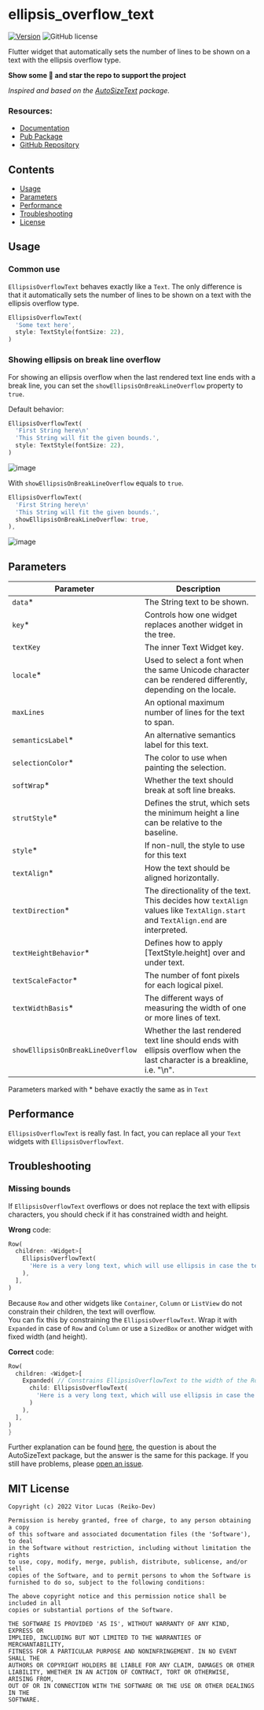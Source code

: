 # ellipsis_overflow_text

[![Version](https://img.shields.io/badge/pub-v1.0.1-blue.svg)](https://pub.dev/packages/ellipsis_overflow_text) ![GitHub license](https://img.shields.io/badge/license-MIT-blue.svg?style=flat)

Flutter widget that automatically sets the number of lines to be shown on a text with the ellipsis overflow type.

**Show some 💙 and star the repo to support the project**

_Inspired and based on the [AutoSizeText](https://pub.dev/packages/auto_size_text) package._

### Resources:
- [Documentation](https://pub.dev/documentation/ellipsis_overflow_text/latest/ellipsis_overflow_text/EllipsisOverflowText-class.html)
- [Pub Package](https://pub.dev/packages/ellipsis_overflow_text)
- [GitHub Repository](https://github.com/reiko-dev/ellipsis_overflow_text)

## Contents

- [Usage](#usage)
- [Parameters](#parameters)
- [Performance](#performance)
- [Troubleshooting](#troubleshooting)
- [License](#mit-license)

## Usage

### Common use
`EllipsisOverflowText` behaves exactly like a `Text`. The only difference is that it automatically sets the number of lines to be shown on a text with the ellipsis overflow type.

```dart
EllipsisOverflowText(
  'Some text here',
  style: TextStyle(fontSize: 22),
)
```
### Showing ellipsis on break line overflow
For showing an ellipsis overflow when the last rendered text line ends with a break line, you can set the `showEllipsisOnBreakLineOverflow` property to `true`. 


Default behavior:<br>
```dart
EllipsisOverflowText(
  'First String here\n'
  'This String will fit the given bounds.',
  style: TextStyle(fontSize: 22),
)
```
![image](https://user-images.githubusercontent.com/9553743/172491419-514aa712-132d-449d-a0bc-6d0a893b42dc.png)


With `showEllipsisOnBreakLineOverflow` equals to `true`. <br>
```dart
EllipsisOverflowText(
  'First String here\n'
  'This String will fit the given bounds.',
  showEllipsisOnBreakLineOverflow: true,
),
```

![image](https://user-images.githubusercontent.com/9553743/172491476-826bfbd9-7c0c-4cf4-9f9b-dc8817616180.png)

## Parameters

| Parameter | Description |
|---|---|
| `data`* | The String text to be shown. |
| `key`* | Controls how one widget replaces another widget in the tree. |
| `textKey` | The inner Text Widget key. |
| `locale`* |  Used to select a font when the same Unicode character can be rendered differently, depending on the locale. |
| `maxLines` |  An optional maximum number of lines for the text to span. |
| `semanticsLabel`* | An alternative semantics label for this text. |
| `selectionColor`* | The color to use when painting the selection. |
| `softWrap`* | Whether the text should break at soft line breaks. |
| `strutStyle`* | Defines the strut, which sets the minimum height a line can be relative to the baseline. |
| `style`* | If non-null, the style to use for this text |
| `textAlign`* | How the text should be aligned horizontally. |
| `textDirection`* | The directionality of the text. This decides how `textAlign` values like `TextAlign.start` and `TextAlign.end` are interpreted. |
| `textHeightBehavior`* | Defines how to apply [TextStyle.height] over and under text. |
| `textScaleFactor`* | The number of font pixels for each logical pixel. |
| `textWidthBasis`* | The different ways of measuring the width of one or more lines of text. |
| `showEllipsisOnBreakLineOverflow` | Whether the last rendered text line should ends with ellipsis overflow when the last character is a breakline, i.e. "\n". |

Parameters marked with \* behave exactly the same as in `Text`

## Performance

`EllipsisOverflowText` is really fast. In fact, you can replace all your `Text` widgets with `EllipsisOverflowText`.<br>

## Troubleshooting

### Missing bounds

If `EllipsisOverflowText` overflows or does not replace the text with ellipsis characters, you should check if it has constrained width and height.

**Wrong** code:
```dart
Row(
  children: <Widget>[
    EllipsisOverflowText(
      'Here is a very long text, which will use ellipsis in case the text overflows',
    ),
  ],
)
```
Because `Row` and other widgets like `Container`, `Column` or `ListView` do not constrain their children, the text will overflow.  
You can fix this by constraining the `EllipsisOverflowText`. Wrap it with `Expanded` in case of `Row` and `Column` or use a `SizedBox` or another widget with fixed width (and height).

**Correct** code:
```dart
Row(
  children: <Widget>[
    Expanded( // Constrains EllipsisOverflowText to the width of the Row (You could use Flexible instead).
      child: EllipsisOverflowText(
        'Here is a very long text, which will use ellipsis in case the text overflows',
      )
    ),
  ],
)
}
```

Further explanation can be found [here](https://stackoverflow.com/a/53908204), the question is about the AutoSizeText package, but the answer is the same for this package.</b>
If you still have problems, please [open an issue](https://github.com/reiko-dev/ellipsis_overflow_text/issues/new).

## MIT License
```
Copyright (c) 2022 Vitor Lucas (Reiko-Dev)

Permission is hereby granted, free of charge, to any person obtaining a copy
of this software and associated documentation files (the 'Software'), to deal
in the Software without restriction, including without limitation the rights
to use, copy, modify, merge, publish, distribute, sublicense, and/or sell
copies of the Software, and to permit persons to whom the Software is
furnished to do so, subject to the following conditions:

The above copyright notice and this permission notice shall be included in all
copies or substantial portions of the Software.

THE SOFTWARE IS PROVIDED 'AS IS', WITHOUT WARRANTY OF ANY KIND, EXPRESS OR
IMPLIED, INCLUDING BUT NOT LIMITED TO THE WARRANTIES OF MERCHANTABILITY,
FITNESS FOR A PARTICULAR PURPOSE AND NONINFRINGEMENT. IN NO EVENT SHALL THE
AUTHORS OR COPYRIGHT HOLDERS BE LIABLE FOR ANY CLAIM, DAMAGES OR OTHER
LIABILITY, WHETHER IN AN ACTION OF CONTRACT, TORT OR OTHERWISE, ARISING FROM,
OUT OF OR IN CONNECTION WITH THE SOFTWARE OR THE USE OR OTHER DEALINGS IN THE
SOFTWARE.
```
